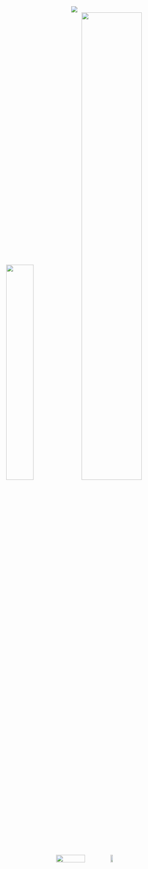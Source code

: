 <div align="center">
    <img src="https://capsule-render.vercel.app/api?type=waving&color=0:FBC4F8,100:FAA6F5&height=180&text=ꢭ%20Seohee's%20github%20ꢭ&animation=fadeIn&fontColor=FFFFFF&fontSize=50" />
    <div>
        <img src="https://github-readme-stats.vercel.app/api/top-langs/?username=Seoheeda&layout=donut&show_icons=true&theme=material-palenight&hide_border=true&bg_color=20232a&icon_color=58A6FF&text_color=fff&title_color=58A6FF&count_private=true&exclude_repo=Face-Transfer-Application" width="38%" />
        <img src="https://github-readme-stats.vercel.app/api?username=Seoheeda&show_icons=true&theme=material-palenight&hide_border=true&bg_color=20232a&icon_color=58A6FF&text_color=fff&title_color=58A6FF&count_private=true" width="56%" />
    </div>
    <div style="display: flex; flex-direction: row; justify-content: center; align-items: center; margin-top: 20;">
        <img src="http://mazassumnida.wtf/api/v2/generate_badge?boj=1015alicia" width="39%" />
        <a>
          <img src="https://github-readme-activity-graph.vercel.app/graph?username=Seoheeda&theme=react-dark&bg_color=20232a&hide_border=true&line=58A6FF&color=58A6FF" width="55%" />
        </a>
    </div>
</div>

